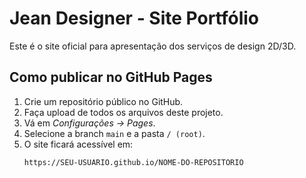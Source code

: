 
# Jean Designer - Site Portfólio

Este é o site oficial para apresentação dos serviços de design 2D/3D.

## Como publicar no GitHub Pages

1. Crie um repositório público no GitHub.
2. Faça upload de todos os arquivos deste projeto.
3. Vá em *Configurações → Pages*.
4. Selecione a branch `main` e a pasta `/ (root)`.
5. O site ficará acessível em:
   ```
   https://SEU-USUARIO.github.io/NOME-DO-REPOSITORIO
   ```
